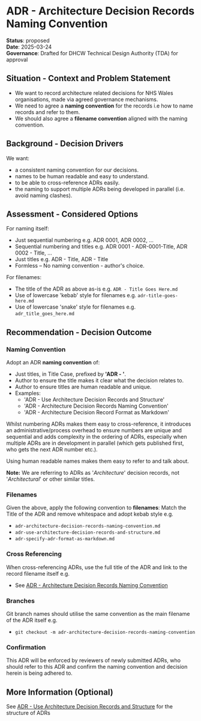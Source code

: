 # ADR - Architecture Decision Records Naming Convention

**Status**: proposed  
**Date**: 2025-03-24  
**Governance**: Drafted for DHCW Technical Design Authority (TDA) for approval

## Situation - Context and Problem Statement

* We want to record architecture related decisions for NHS Wales organisations, made via agreed governance mechanisms. 
* We need to agree a **naming convention** for the records i.e how to name records and refer to them.
* We should also agree a **filename convention** aligned with the naming convention.

## Background - Decision Drivers
We want:
* a consistent naming convention for our decisions.
* names to be human readable and easy to understand.
* to be able to cross-reference ADRs easily.
* the naming to support multiple ADRs being developed in parallel (i.e. avoid naming clashes).

## Assessment - Considered Options

For naming itself:
* Just sequential numbering e.g. ADR 0001, ADR 0002, ...
* Sequential numbering and titles e.g. ADR 0001 - ADR-0001-Title, ADR 0002 - Title, ...
* Just titles e.g. ADR - Title, ADR - Title
* Formless – No naming convention - author's choice.

For filenames:
* The title of the ADR as above as-is e.g. ``ADR - Title Goes Here.md``
* Use of lowercase 'kebab' style for filenames e.g. ``adr-title-goes-here.md``
* Use of lowercase 'snake' style for filenames e.g. ``adr_title_goes_here.md``

## Recommendation - Decision Outcome
### Naming Convention
Adopt an ADR **naming convention** of:
* Just titles, in Title Case, prefixed by **'ADR - '**.
* Author to ensure the title makes it clear what the decision relates to.
* Author to ensure titles are human readable and unique.
* Examples:
    * 'ADR - Use Architecture Decision Records and Structure'
    * 'ADR - Architecture Decision Records Naming Convention'
    * 'ADR - Architecture Decision Record Format as Markdown'

Whilst numbering ADRs makes them easy to cross-reference, it introduces an administrative/process overhead to ensure numbers are unique and sequential and adds complexity in the ordering of ADRs, especially when multiple ADRs are in development in parallel (which gets published first, who gets the next ADR number etc.). 

Using human readable names makes them easy to refer to and talk about.

**Note:** We are referring to ADRs as '_Architecture_' decision records, not '_Architectural_' or other similar titles.

### Filenames
Given the above, apply the following convention to **filenames**: Match the Title of the ADR and remove whitespace and adopt kebab style e.g. 
* ``adr-architecture-decision-records-naming-convention.md``
* ``adr-use-architecture-decision-records-and-structure.md``
* ``adr-specify-adr-format-as-markdown.md``

### Cross Referencing
When cross-referencing ADRs, use the full title of the ADR and link to the record filename itself e.g.
* See [ADR - Architecture Decision Records Naming Convention](adr-architecture-decision-records-naming-conventions.md)

### Branches
Git branch names should utilise the same convention as the main filename of the ADR itself e.g.
* ``git checkout -m adr-architecture-decision-records-naming-convention``

### Confirmation

This ADR will be enforced by reviewers of newly submitted ADRs, who should refer to this ADR and confirm the naming convention and decision herein is being adhered to.

## More Information (Optional)
See [ADR - Use Architecture Decision Records and Structure](adr-use-architecture-decision-records-and-structure.md) for the structure of ADRs